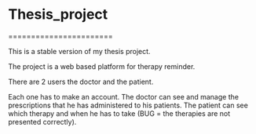 # Thesis_project
=======================


This is a stable version of my thesis project.

The project is a web based platform for therapy reminder.

There are 2 users the doctor and the patient.

Each one has to make an account.
The doctor can see and manage the prescriptions that he has administered to his patients.
The patient can see which therapy and when he has to take (BUG = the therapies are not presented correctly).
